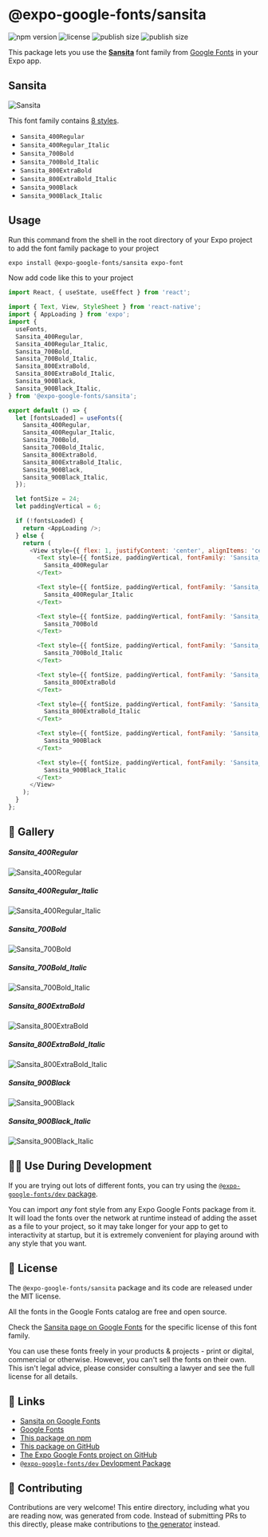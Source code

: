 # @expo-google-fonts/sansita

![npm version](https://flat.badgen.net/npm/v/@expo-google-fonts/sansita)
![license](https://flat.badgen.net/github/license/expo/google-fonts)
![publish size](https://flat.badgen.net/packagephobia/install/@expo-google-fonts/sansita)
![publish size](https://flat.badgen.net/packagephobia/publish/@expo-google-fonts/sansita)

This package lets you use the [**Sansita**](https://fonts.google.com/specimen/Sansita) font family from [Google Fonts](https://fonts.google.com/) in your Expo app.

## Sansita

![Sansita](./font-family.png)

This font family contains [8 styles](#-gallery).

- `Sansita_400Regular`
- `Sansita_400Regular_Italic`
- `Sansita_700Bold`
- `Sansita_700Bold_Italic`
- `Sansita_800ExtraBold`
- `Sansita_800ExtraBold_Italic`
- `Sansita_900Black`
- `Sansita_900Black_Italic`

## Usage

Run this command from the shell in the root directory of your Expo project to add the font family package to your project
```sh
expo install @expo-google-fonts/sansita expo-font
```

Now add code like this to your project
```js
import React, { useState, useEffect } from 'react';

import { Text, View, StyleSheet } from 'react-native';
import { AppLoading } from 'expo';
import {
  useFonts,
  Sansita_400Regular,
  Sansita_400Regular_Italic,
  Sansita_700Bold,
  Sansita_700Bold_Italic,
  Sansita_800ExtraBold,
  Sansita_800ExtraBold_Italic,
  Sansita_900Black,
  Sansita_900Black_Italic,
} from '@expo-google-fonts/sansita';

export default () => {
  let [fontsLoaded] = useFonts({
    Sansita_400Regular,
    Sansita_400Regular_Italic,
    Sansita_700Bold,
    Sansita_700Bold_Italic,
    Sansita_800ExtraBold,
    Sansita_800ExtraBold_Italic,
    Sansita_900Black,
    Sansita_900Black_Italic,
  });

  let fontSize = 24;
  let paddingVertical = 6;

  if (!fontsLoaded) {
    return <AppLoading />;
  } else {
    return (
      <View style={{ flex: 1, justifyContent: 'center', alignItems: 'center' }}>
        <Text style={{ fontSize, paddingVertical, fontFamily: 'Sansita_400Regular' }}>
          Sansita_400Regular
        </Text>

        <Text style={{ fontSize, paddingVertical, fontFamily: 'Sansita_400Regular_Italic' }}>
          Sansita_400Regular_Italic
        </Text>

        <Text style={{ fontSize, paddingVertical, fontFamily: 'Sansita_700Bold' }}>
          Sansita_700Bold
        </Text>

        <Text style={{ fontSize, paddingVertical, fontFamily: 'Sansita_700Bold_Italic' }}>
          Sansita_700Bold_Italic
        </Text>

        <Text style={{ fontSize, paddingVertical, fontFamily: 'Sansita_800ExtraBold' }}>
          Sansita_800ExtraBold
        </Text>

        <Text style={{ fontSize, paddingVertical, fontFamily: 'Sansita_800ExtraBold_Italic' }}>
          Sansita_800ExtraBold_Italic
        </Text>

        <Text style={{ fontSize, paddingVertical, fontFamily: 'Sansita_900Black' }}>
          Sansita_900Black
        </Text>

        <Text style={{ fontSize, paddingVertical, fontFamily: 'Sansita_900Black_Italic' }}>
          Sansita_900Black_Italic
        </Text>
      </View>
    );
  }
};

```

## 🔡 Gallery

##### Sansita_400Regular
![Sansita_400Regular](./Sansita_400Regular.ttf.png)

##### Sansita_400Regular_Italic
![Sansita_400Regular_Italic](./Sansita_400Regular_Italic.ttf.png)

##### Sansita_700Bold
![Sansita_700Bold](./Sansita_700Bold.ttf.png)

##### Sansita_700Bold_Italic
![Sansita_700Bold_Italic](./Sansita_700Bold_Italic.ttf.png)

##### Sansita_800ExtraBold
![Sansita_800ExtraBold](./Sansita_800ExtraBold.ttf.png)

##### Sansita_800ExtraBold_Italic
![Sansita_800ExtraBold_Italic](./Sansita_800ExtraBold_Italic.ttf.png)

##### Sansita_900Black
![Sansita_900Black](./Sansita_900Black.ttf.png)

##### Sansita_900Black_Italic
![Sansita_900Black_Italic](./Sansita_900Black_Italic.ttf.png)


## 👩‍💻 Use During Development

If you are trying out lots of different fonts, you can try using the [`@expo-google-fonts/dev` package](https://github.com/expo/google-fonts/tree/master/font-packages/dev#readme).

You can import *any* font style from any Expo Google Fonts package from it. It will load the fonts
over the network at runtime instead of adding the asset as a file to your project, so it may take longer
for your app to get to interactivity at startup, but it is extremely convenient
for playing around with any style that you want.

## 📖 License

The `@expo-google-fonts/sansita` package and its code are released under the MIT license.

All the fonts in the Google Fonts catalog are free and open source.

Check the [Sansita page on Google Fonts](https://fonts.google.com/specimen/Sansita) for the specific license of this font family.

You can use these fonts freely in your products & projects - print or digital, commercial or otherwise. However, you can't sell the fonts on their own. This isn't legal advice, please consider consulting a lawyer and see the full license for all details.

## 🔗 Links

- [Sansita on Google Fonts](https://fonts.google.com/specimen/Sansita)
- [Google Fonts](https://fonts.google.com/)
- [This package on npm](https://www.npmjs.com/package/@expo-google-fonts/sansita)
- [This package on GitHub](https://github.com/expo/google-fonts/tree/master/font-packages/sansita)
- [The Expo Google Fonts project on GitHub](https://github.com/expo/google-fonts)
- [`@expo-google-fonts/dev` Devlopment Package](https://github.com/expo/google-fonts/tree/master/font-packages/dev)

## 🤝 Contributing

Contributions are very welcome! This entire directory, including what you are reading now, was generated from code. Instead of submitting PRs to this directly, please make contributions to [the generator](https://github.com/expo/google-fonts/tree/master/packages/generator) instead.
